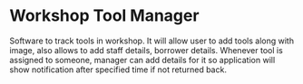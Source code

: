 # Workshop Tool Manager
 Software to track tools in workshop. It will allow user to add tools along with image, also allows to add staff details, borrower details. Whenever tool is assigned to someone, manager can add details for it so application will show notification after specified time if not returned back.

